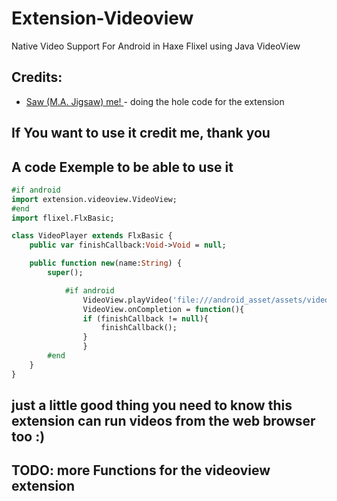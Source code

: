 # Extension-Videoview
Native Video Support For Android in Haxe Flixel using Java VideoView

## Credits:
- <a href = "https://github.com/jigsaw-4277821">Saw (M.A. Jigsaw) me! </a>  - doing the hole code for the extension

## If You want to use it credit me, thank you

## A code Exemple to be able to use it

```haxe
#if android
import extension.videoview.VideoView;
#end
import flixel.FlxBasic;

class VideoPlayer extends FlxBasic {
	public var finishCallback:Void->Void = null;

	public function new(name:String) {
		super();

	        #if android
                VideoView.playVideo('file:///android_asset/assets/videos/video.mp4');// o video pode ser em webm também 
                VideoView.onCompletion = function(){
		        if (finishCallback != null){
			        finishCallback();
		        }
                }
		#end
	}
}
```

## just a little good thing you need to know this extension can run videos from the web browser too :)

## TODO: more Functions for the videoview extension
